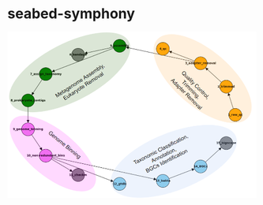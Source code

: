# seabed-symphony

![](https://github.com/felipevzps/seabed-symphony/blob/main/playground/workflow.PNG)

